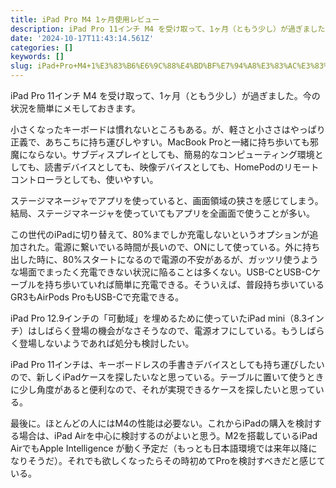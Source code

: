 ```yaml
---
title: iPad Pro M4 1ヶ月使用レビュー
description: iPad Pro 11インチ M4 を受け取って、1ヶ月（ともう少し）が過ぎました。今の状況を簡単にメモしておきます。
date: '2024-10-17T11:43:14.561Z'
categories: []
keywords: []
slug: iPad+Pro+M4+1%E3%83%B6%E6%9C%88%E4%BD%BF%E7%94%A8%E3%83%AC%E3%83%93%E3%83%A5%E3%83%BC
---
```

iPad Pro 11インチ M4 を受け取って、1ヶ月（ともう少し）が過ぎました。今の状況を簡単にメモしておきます。

小さくなったキーボードは慣れないところもある。が、軽さと小ささはやっぱり正義で、あちこちに持ち運びしやすい。MacBook Proと一緒に持ち歩いても邪魔にならない。サブディスプレイとしても、簡易的なコンピューティング環境としても、読書デバイスとしても、映像デバイスとしても、HomePodのリモートコントローラとしても、使いやすい。

ステージマネージャでアプリを使っていると、画面領域の狭さを感じてしまう。結局、ステージマネージャを使っていてもアプリを全画面で使うことが多い。

この世代のiPadに切り替えて、80%までしか充電しないというオプションが追加された。電源に繋いでいる時間が長いので、ONにして使っている。外に持ち出した時に、80%スタートになるので電源の不安があるが、ガッツリ使うような場面でまったく充電できない状況に陥ることは多くない。USB-CとUSB-Cケーブルを持ち歩いていれば簡単に充電できる。そういえば、普段持ち歩いているGR3もAirPods ProもUSB-Cで充電できる。

iPad Pro 12.9インチの「可動域」を埋めるために使っていたiPad mini（8.3インチ）はしばらく登場の機会がなさそうなので、電源オフにしている。もうしばらく登場しないようであれば処分も検討したい。

iPad Pro 11インチは、キーボードレスの手書きデバイスとしても持ち運びしたいので、新しくiPadケースを探したいなと思っている。テーブルに置いて使うときに少し角度があると便利なので、それが実現できるケースを探したいと思っている。

最後に。ほとんどの人にはM4の性能は必要ない。これからiPadの購入を検討する場合は、iPad Airを中心に検討するのがよいと思う。M2を搭載しているiPad AirでもApple Intelligence が動く予定だ（もっとも日本語環境では来年以降になりそうだ）。それでも欲しくなったらその時初めてProを検討すべきだと感じている。